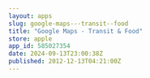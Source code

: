 ```yaml
---
layout: apps
slug: google-maps---transit--food
title: "Google Maps - Transit & Food"
store: apple
app_id: 585027354
date: 2024-09-13T23:00:38Z
published: 2012-12-13T04:21:00Z
---
```

